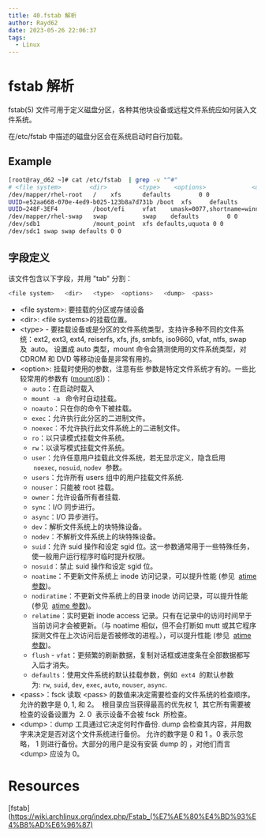 ```yaml
---
title: 40.fstab 解析
author: Rayd62
date: 2023-05-26 22:06:37
tags:
  - Linux
---
```


# fstab 解析

fstab(5) 文件可用于定义磁盘分区，各种其他块设备或远程文件系统应如何装入文件系统。

在/etc/fstab 中描述的磁盘分区会在系统启动时自行加载。

## Example

```bash
[root@ray_d62 ~]# cat /etc/fstab  | grep -v "^#"
# <file system>        <dir>         <type>    <options>             <dump> <pass>
/dev/mapper/rhel-root   /    xfs      defaults        0 0
UUID=e52aa668-070e-4ed9-b025-123b8a7d731b /boot  xfs     defaults        0 0
UUID=248F-3EF4          /boot/efi     vfat    umask=0077,shortname=winnt 0 2
/dev/mapper/rhel-swap   swap          swap    defaults        0 0
/dev/sdb1               /mount_point  xfs defaults,uquota 0 0
/dev/sdc1 swap swap defaults 0 0
```

## 字段定义

该文件包含以下字段，并用 "tab" 分割：

```bash
<file system>	<dir>	<type>	<options>	<dump>	<pass>
```

- \<file system\>: 要挂载的分区或存储设备
- \<dir\>: \<file systems\>的挂载位置。
- \<type\> - 要挂载设备或是分区的文件系统类型，支持许多种不同的文件系统：ext2, ext3, ext4, reiserfs, xfs, jfs, smbfs, iso9660, vfat, ntfs, swap  及  auto。 设置成 auto 类型，mount 命令会猜测使用的文件系统类型，对 CDROM 和 DVD 等移动设备是非常有用的。
- \<option\>: 挂载时使用的参数，注意有些 参数是特定文件系统才有的。一些比较常用的参数有 ([mount(8)](https://jlk.fjfi.cvut.cz/arch/manpages/man/mount.8))：
  - `auto`：在启动时载入
  - `mount -a ` 命令时自动挂载。
  - `noauto`：只在你的命令下被挂载。
  - `exec`：允许执行此分区的二进制文件。
  - `noexec`：不允许执行此文件系统上的二进制文件。
  - `ro`：以只读模式挂载文件系统。
  - `rw`：以读写模式挂载文件系统。
  - `user`：允许任意用户挂载此文件系统，若无显示定义，隐含启用  `noexec`, `nosuid`, `nodev`  参数。
  - `users`：允许所有 users 组中的用户挂载文件系统.
  - `nouser`：只能被 root 挂载。
  - `owner`：允许设备所有者挂载.
  - `sync`：I/O 同步进行。
  - `async`：I/O 异步进行。
  - `dev`：解析文件系统上的块特殊设备。
  - `nodev`：不解析文件系统上的块特殊设备。
  - `suid`：允许 suid 操作和设定 sgid 位。这一参数通常用于一些特殊任务，使一般用户运行程序时临时提升权限。
  - `nosuid`：禁止 suid 操作和设定 sgid 位。
  - `noatime`：不更新文件系统上 inode 访问记录，可以提升性能 (参见  [atime 参数](<https://wiki.archlinux.org/index.php/Fstab_(%E7%AE%80%E4%BD%93%E4%B8%AD%E6%96%87)#atime_%E5%8F%82%E6%95%B0>))。
  - `nodiratime`：不更新文件系统上的目录 inode 访问记录，可以提升性能 (参见  [atime 参数](<https://wiki.archlinux.org/index.php/Fstab_(%E7%AE%80%E4%BD%93%E4%B8%AD%E6%96%87)#atime_%E5%8F%82%E6%95%B0>))。
  - `relatime`：实时更新 inode access 记录。只有在记录中的访问时间早于当前访问才会被更新。（与 noatime 相似，但不会打断如 mutt 或其它程序探测文件在上次访问后是否被修改的进程。），可以提升性能 (参见  [atime 参数](<https://wiki.archlinux.org/index.php/Fstab_(%E7%AE%80%E4%BD%93%E4%B8%AD%E6%96%87)#atime_%E5%8F%82%E6%95%B0>))。
  - `flush` - `vfat`：更频繁的刷新数据，复制对话框或进度条在全部数据都写入后才消失。
  - `defaults`：使用文件系统的默认挂载参数，例如  `ext4`  的默认参数为: `rw`, `suid`, `dev`, `exec`, `auto`, `nouser`, `async`.
- \<pass\>：fsck 读取 \<pass\> 的数值来决定需要检查的文件系统的检查顺序。允许的数字是 0, 1, 和 2。  根目录应当获得最高的优先权 1,  其它所有需要被检查的设备设置为  2. 0  表示设备不会被 fsck  所检查。
- \<dump\>：dump 工具通过它决定何时作备份. dump 会检查其内容，并用数字来决定是否对这个文件系统进行备份。 允许的数字是 0 和 1 。0 表示忽略， 1 则进行备份。大部分的用户是没有安装 dump 的 ，对他们而言 \<dump\> 应设为 0。

# Resources

[fstab](https://wiki.archlinux.org/index.php/Fstab_(%E7%AE%80%E4%BD%93%E4%B8%AD%E6%96%87)
